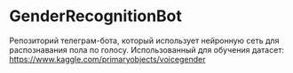 # GenderRecognitionBot
Репозиторий телеграм-бота, который использует нейронную сеть для распознавания пола по голосу. Использованный для обучения датасет: https://www.kaggle.com/primaryobjects/voicegender
